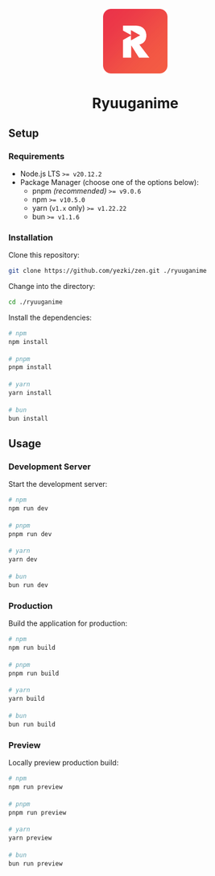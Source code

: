 <p align="center">
	<img src="https://raw.githubusercontent.com/yezki/zen/rewrite/assets/images/logo/ryuuganime-logo.png" height="128" />
	<h1 align="center">Ryuuganime</h1>
</p>

## Setup

### Requirements
- Node.js LTS `>= v20.12.2`
- Package Manager (choose one of the options below):
	- pnpm _(recommended)_ `>= v9.0.6`
	- npm `>= v10.5.0`
	- yarn (`v1.x` only) `>= v1.22.22`
	- bun `>= v1.1.6`


### Installation

Clone this repository:
```bash
git clone https://github.com/yezki/zen.git ./ryuuganime
```

Change into the directory:
```bash
cd ./ryuuganime
```

Install the dependencies:
```bash
# npm
npm install

# pnpm
pnpm install

# yarn
yarn install

# bun
bun install
```

## Usage

### Development Server

Start the development server:

```bash
# npm
npm run dev

# pnpm
pnpm run dev

# yarn
yarn dev

# bun
bun run dev
```

### Production

Build the application for production:

```bash
# npm
npm run build

# pnpm
pnpm run build

# yarn
yarn build

# bun
bun run build
```

### Preview

Locally preview production build:

```bash
# npm
npm run preview

# pnpm
pnpm run preview

# yarn
yarn preview

# bun
bun run preview
```

